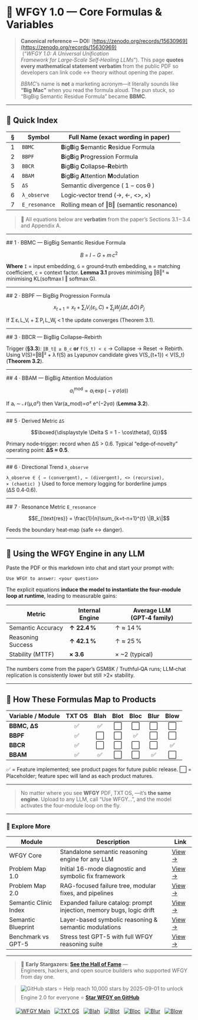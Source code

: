 # 🔬 **WFGY 1.0 — Core Formulas & Variables**

> **Canonical reference — DOI:** [https://zenodo.org/records/15630969](https://zenodo.org/records/15630969)  (“*WFGY 1.0: A Universal Unification Framework for Large‑Scale Self‑Healing LLMs*”). This page **quotes every mathematical statement verbatim** from the public PDF so developers can link code ↔ theory without opening the paper.
>
> *BBMC*’s name is **not** a marketing acronym—it literally sounds like **“Big Mac”** when you read the formula aloud. The pun stuck, so “BigBig Semantic Residue Formula” became **BBMC**.

---

## 📖 Quick Index

|  §  | Symbol        | Full Name (exact wording in paper)                                |
| --- | ------------- | ------------------------------------------------------------------ |
|  1  | `BBMC`        | **B**ig**B**ig **S**emantic **R**esidue Formula                    |
|  2  | `BBPF`        | **B**ig**B**ig **P**rogression Formula                             |
|  3  | `BBCR`        | **B**ig**B**ig **C**ollapse–**R**ebirth                            |
|  4  | `BBAM`        | **B**ig**B**ig **A**ttention **M**odulation                        |
|  5  | `ΔS`          | Semantic divergence ( 1 − cos θ )                                  |
|  6  | `λ_observe`   | Logic‑vector trend (→, ←, <>, ×)                                   |
|  7  | `E_resonance` | Rolling mean of ‖B‖ (semantic resonance)                           |

> 📌 All equations below are **verbatim** from the paper’s Sections 3.1 – 3.4 and Appendix A.

---

\## 1 · BBMC — BigBig Semantic Residue Formula

```math
B \;=\; I\;−\;G\; +\; m\,c^2
```

**Where** `I` = input embedding, `G` = ground‑truth embedding, `m` = matching coefficient, `c` = context factor.
**Lemma 3.1** proves minimising ‖B‖² ≈ minimising KL(softmax I ‖ softmax G).

---

\## 2 · BBPF — BigBig Progression Formula

```math
x_{t+1} = x_t + \sum_{i} V_i(\varepsilon_i, C) + \sum_{j} W_j(\Delta t,\, \Delta O)\,P_j
```

If Σ εᵢ L\_Vᵢ + Σ Pⱼ L\_Wⱼ < 1 the update converges (Theorem 3.1).

---

\## 3 · BBCR — BigBig Collapse–Rebirth

Trigger (**§3.3**): `‖B_t‖ ≥ B_c` **or** `f(S_t) < ε`  → Collapse → Reset → Rebirth.
Using V(S)=‖B‖² + λ f(S) as Lyapunov candidate gives V(S\_{t+1}) < V(S\_t) (**Theorem 3.2**).

---

\## 4 · BBAM — BigBig Attention Modulation

```math
a_i^{\text{mod}} = a_i\,\exp\bigl(-\gamma\,\sigma(a)\bigr)
```

If aᵢ ∼ 𝒩(µ,σ²) then Var(a\_mod)=σ² e^(−2γσ) (**Lemma 3.2**).

---

\## 5 · Derived Metric `ΔS`

```math
\boxed{\displaystyle \Delta S = 1 - \cos\theta(I, G)}
```

Primary node‑trigger: record when ΔS > 0.6.
Typical “edge‑of‑novelty” operating point: **ΔS ≈ 0.5**.

---

\## 6 · Directional Trend `λ_observe`

`λ_observe ∈ { → (convergent), ← (divergent), <> (recursive), × (chaotic) }`
Used to force memory logging for borderline jumps (ΔS 0.4‑0.6).

---

\## 7 · Resonance Metric `E_resonance`

```math
E_{\text{res}} = \frac{1}{n}\sum_{k=t-n+1}^{t} \|B_k\|
```

Feeds the boundary heat‑map (safe ↔ danger).

---

## 🚀 Using the WFGY Engine in **any** LLM

Paste the PDF or this markdown into chat and start your prompt with:

```
Use WFGY to answer: <your question>
```

The explicit equations **induce the model to instantiate the four‑module loop at runtime**, leading to measurable gains:

| Metric            | Internal Engine | Average LLM (GPT‑4 family) |
| ----------------- | --------------- | -------------------------- |
| Semantic Accuracy | **↑ 22.4 %**    | ↑ ≈ 14 %                   |
| Reasoning Success | **↑ 42.1 %**    | ↑ ≈ 25 %                   |
| Stability (MTTF)  | **× 3.6**       | × \~2 (typical)            |

The numbers come from the paper’s GSM8K / Truthful‑QA runs; LLM‑chat replication is consistently lower but still >2× stability.

---

## 📎 How These Formulas Map to Products

| Variable / Module |   TXT OS   |   Blah   | Blot |   Bloc   |         Blur         |   Blow   |
|-------------------|:----------:|:--------:|:----:|:--------:|:--------------------:|:--------:|
| **BBMC, ΔS**      |     ✅     |    ✅     |  ⬜  |    ⬜     |         ⬜            |    ⬜     |
| **BBPF**          |     ✅     |    ⬜     |  ⬜  |    ✅     |         ⬜            |    ⬜     |
| **BBCR**          |     ✅     |    ⬜     |  ⬜  |    ⬜     |         ⬜            |    ✅     |
| **BBAM**          |     ✅     |    ✅     |  ⬜  |    ⬜     |         ✅            |    ⬜     |

✅ = Feature implemented; see product pages for future public release.
⬜ = Placeholder; feature spec will land as each product matures.

---

> No matter where you see **WFGY** PDF, TXT OS, —it’s **the same engine**. Upload to any LLM, call “Use WFGY…”, and the model activates the four‑module loop on the fly.

---

### 🧭 Explore More

| Module                | Description                                              | Link     |
|-----------------------|----------------------------------------------------------|----------|
| WFGY Core             | Standalone semantic reasoning engine for any LLM         | [View →](https://github.com/onestardao/WFGY/tree/main/core/README.md) |
| Problem Map 1.0       | Initial 16-mode diagnostic and symbolic fix framework    | [View →](https://github.com/onestardao/WFGY/tree/main/ProblemMap/README.md) |
| Problem Map 2.0       | RAG-focused failure tree, modular fixes, and pipelines   | [View →](https://github.com/onestardao/WFGY/blob/main/ProblemMap/rag-architecture-and-recovery.md) |
| Semantic Clinic Index | Expanded failure catalog: prompt injection, memory bugs, logic drift | [View →](https://github.com/onestardao/WFGY/blob/main/ProblemMap/SemanticClinicIndex.md) |
| Semantic Blueprint    | Layer-based symbolic reasoning & semantic modulations   | [View →](https://github.com/onestardao/WFGY/tree/main/SemanticBlueprint/README.md) |
| Benchmark vs GPT-5    | Stress test GPT-5 with full WFGY reasoning suite         | [View →](https://github.com/onestardao/WFGY/tree/main/benchmarks/benchmark-vs-gpt5/README.md) |

---

> 👑 **Early Stargazers: [See the Hall of Fame](https://github.com/onestardao/WFGY/tree/main/stargazers)** —  
> Engineers, hackers, and open source builders who supported WFGY from day one.

> <img src="https://img.shields.io/github/stars/onestardao/WFGY?style=social" alt="GitHub stars"> ⭐ Help reach 10,000 stars by 2025-09-01 to unlock Engine 2.0 for everyone  ⭐ <strong><a href="https://github.com/onestardao/WFGY">Star WFGY on GitHub</a></strong>


<div align="center">

[![WFGY Main](https://img.shields.io/badge/WFGY-Main-red?style=flat-square)](https://github.com/onestardao/WFGY)
&nbsp;
[![TXT OS](https://img.shields.io/badge/TXT%20OS-Reasoning%20OS-orange?style=flat-square)](https://github.com/onestardao/WFGY/tree/main/OS)
&nbsp;
[![Blah](https://img.shields.io/badge/Blah-Semantic%20Embed-yellow?style=flat-square)](https://github.com/onestardao/WFGY/tree/main/OS/BlahBlahBlah)
&nbsp;
[![Blot](https://img.shields.io/badge/Blot-Persona%20Core-green?style=flat-square)](https://github.com/onestardao/WFGY/tree/main/OS/BlotBlotBlot)
&nbsp;
[![Bloc](https://img.shields.io/badge/Bloc-Reasoning%20Compiler-blue?style=flat-square)](https://github.com/onestardao/WFGY/tree/main/OS/BlocBlocBloc)
&nbsp;
[![Blur](https://img.shields.io/badge/Blur-Text2Image%20Engine-navy?style=flat-square)](https://github.com/onestardao/WFGY/tree/main/OS/BlurBlurBlur)
&nbsp;
[![Blow](https://img.shields.io/badge/Blow-Game%20Logic-purple?style=flat-square)](https://github.com/onestardao/WFGY/tree/main/OS/BlowBlowBlow)

</div>

